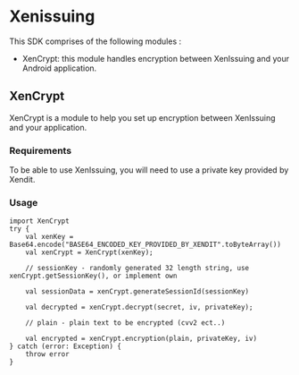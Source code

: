 # Xenissuing

This SDK comprises of the following modules :
- XenCrypt: this module handles encryption between XenIssuing and your Android application.

## XenCrypt

XenCrypt is a module to help you set up encryption between XenIssuing and your application.

### Requirements

To be able to use XenIssuing, you will need to use a private key provided by Xendit.

### Usage
```android
import XenCrypt
try {
    val xenKey = Base64.encode("BASE64_ENCODED_KEY_PROVIDED_BY_XENDIT".toByteArray())
    val xenCrypt = XenCrypt(xenKey);

    // sessionKey - randomly generated 32 length string, use xenCrypt.getSessionKey(), or implement own

    val sessionData = xenCrypt.generateSessionId(sessionKey)

    val decrypted = xenCrypt.decrypt(secret, iv, privateKey);
    
    // plain - plain text to be encrypted (cvv2 ect..)
    
    val encrypted = xenCrypt.encryption(plain, privateKey, iv)
} catch (error: Exception) {
    throw error
}
